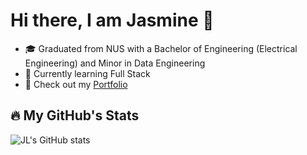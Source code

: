 # Hi there, I am Jasmine 👋
- 🎓 Graduated from NUS with a Bachelor of Engineering (Electrical Engineering) and Minor in Data Engineering
- 🌱 Currently learning Full Stack
- 🔗 Check out my [Portfolio](https://mysticalee.github.io/)

## 🔥 My GitHub's Stats
![JL's GitHub stats](https://github-readme-stats.vercel.app/api?username=mysticalee&show_icons=true&theme=chartreuse-dark)

<!--
**MysticaLee/mysticalee** is a ✨ _special_ ✨ repository because its `README.md` (this file) appears on your GitHub profile.

Here are some ideas to get you started:

- 🔭 I’m currently working on ...
- 👯 I’m looking to collaborate on ...
- 🤔 I’m looking for help with ...
- 💬 Ask me about ...
- 📫 How to reach me: ...
- 😄 Pronouns: ...
- ⚡ Fun fact: ...
-->
